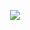 <p align="center">
<img src=https://cdn.discordapp.com/attachments/993764455202689077/1234723350278836274/Untitled_Project_2.png?ex=6631c53a&is=663073ba&hm=276cb9b5431b51c23c0dae5fdf2486c3b2552d57bd2f92b932e36f7949784d4e& />
